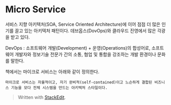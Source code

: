 # Micro Service

서비스 지향 아키텍처(SOA, Service Oriented Architecture)에 이어 점점 더 많은 인기를 끌고 있는 아키텍처 패턴이다. 데브옵스(DovOps)와 클라우드 진영에서 많은 각광을 받고 있다. 

DevOps
: 소프트웨어 개발(Development) + 운영(Operations)의 합성어로, 소프트웨어 개발자와 정보기술 전문가 간의 소통, 협업 및 통합을 강조하는 개발 환경이나 문화를 말한다. 

책에서는 마이크로 서비스는 아래와 같이 정의한다.
```
마이크로 서비스는 자율적이고, 자기 완비적(self-contained)이고 느슨하게 결합된 비즈니스 기능을 모다 전체 시스템을 만드는 아키텍처 스타일이다.
```

> Written with [StackEdit](https://stackedit.io/).
<!--stackedit_data:
eyJoaXN0b3J5IjpbMjA4MzcyMDI1Ml19
-->